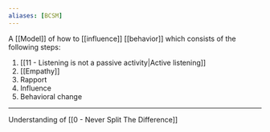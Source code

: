 ```yaml
---
aliases: [BCSM]
---
```


A [[Model]] of how to [[influence]] [[behavior]] which consists of the following steps:

1. [[11 - Listening is not a passive activity|Active listening]]
2. [[Empathy]]
3. Rapport
4. Influence
5. Behavioral change

---

Understanding of [[0 - Never Split The Difference]]